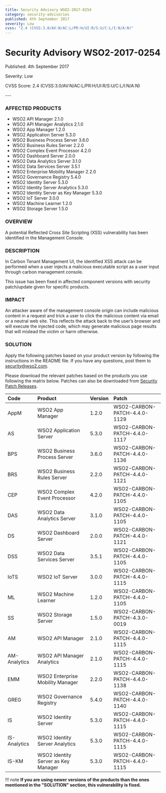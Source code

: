 ```yaml
---
title: Security Advisory WSO2-2017-0254
category: security-advisories
published: 4th September 2017
severity: Low
cvss: "2.4 (CVSS:3.0/AV:N/AC:L/PR:H/UI:R/S:U/C:L/I:N/A:N)"
---
```


# Security Advisory WSO2-2017-0254

<p class="doc-version">Published: 4th September 2017</p>
<p class="doc-version">Severity: Low</p>
<p class="doc-version">CVSS Score: 2.4 (CVSS:3.0/AV:N/AC:L/PR:H/UI:R/S:U/C:L/I:N/A:N)</p>
---

### AFFECTED PRODUCTS
* WSO2 API Manager 2.1.0
* WSO2 API Manager Analytics 2.1.0
* WSO2 App Manager 1.2.0
* WSO2 Application Server 5.3.0
* WSO2 Business Process Server 3.6.0
* WSO2 Business Rules Server 2.2.0
* WSO2 Complex Event Processor 4.2.0
* WSO2 Dashboard Server 2.0.0
* WSO2 Data Analytics Server  3.1.0
* WSO2 Data Services Server 3.5.1
* WSO2 Enterprise Mobility Manager 2.2.0
* WSO2 Governance Registry 5.4.0
* WSO2 Identity Server 5.3.0
* WSO2 Identity Server Analytics 5.3.0
* WSO2 Identity Server as Key Manager 5.3.0
* WSO2 IoT Server 3.0.0
* WSO2 Machine Learner 1.2.0               
* WSO2 Storage Server 1.5.0


### OVERVIEW
A potential Reflected Cross Site Scripting (XSS) vulnerability has been identified in the Management Console.


### DESCRIPTION
In Carbon Tenant Management UI,  the identified XSS attack can be performed when a user injects a malicious executable script as a user input through carbon management console.

This issue has been fixed in affected component versions with security patch/update given for specific products.


### IMPACT
An attacker aware of the management console origin can include malicious content in a request and trick a user to click the malicious content via email or a neutral web site. This reflects the attack back to the user’s browser and will execute the injected code, which may generate malicious page results that will mislead the victim or harm otherwise.


### SOLUTION
Apply the following patches based on your product version by following the instructions in the README file. If you have any questions, post them to <security@wso2.com>.

Please download the relevant patches based on the products you use following the matrix below. Patches can also be downloaded from [Security Patch Releases](http://wso2.com/security-patch-releases/).

| **Code** | **Product**          | **Version** | **Patch**                    |
| :--- | :------ | :------ | :---- |
| AppM | WSO2 App Manager | 1.2.0 | WSO2-CARBON-PATCH-4.4.0-1129 |
| AS | WSO2 Application Server | 5.3.0 | WSO2-CARBON-PATCH-4.4.0-1117 |
| BPS | WSO2 Business Process Server | 3.6.0 | WSO2-CARBON-PATCH-4.4.0-1136 |
| BRS | WSO2 Business Rules Server | 2.2.0 | WSO2-CARBON-PATCH-4.4.0-1121 |
| CEP | WSO2 Complex Event Processor | 4.2.0 | WSO2-CARBON-PATCH-4.4.0-1105 |
| DAS | WSO2 Data Analytics Server | 3.1.0 | WSO2-CARBON-PATCH-4.4.0-1105 |
| DS | WSO2 Dashboard Server | 2.0.0 | WSO2-CARBON-PATCH-4.4.0-1121 |
| DSS | WSO2 Data Services Server | 3.5.1 | WSO2-CARBON-PATCH-4.4.0-1105 |
| IoTS | WSO2 IoT Server | 3.0.0 | WSO2-CARBON-PATCH-4.4.0-1115 |
| ML | WSO2 Machine Learner | 1.2.0 | WSO2-CARBON-PATCH-4.4.0-1105 |
| SS | WSO2 Storage Server | 1.5.0 | WSO2-CARBON-PATCH-4.3.0-0019 |
| AM | WSO2 API Manager | 2.1.0 | WSO2-CARBON-PATCH-4.4.0-1115 |
| AM-Analytics | WSO2 API Manager Analytics | 2.1.0 | WSO2-CARBON-PATCH-4.4.0-1115 |
| EMM | WSO2 Enterprise Mobility Manager | 2.2.0 | WSO2-CARBON-PATCH-4.4.0-1138 |
| GREG | WSO2 Governance Registry | 5.4.0 | WSO2-CARBON-PATCH-4.4.0-1140 |
| IS | WSO2 Identity Server | 5.3.0 | WSO2-CARBON-PATCH-4.4.0-1115 |
| IS-Analytics | WSO2 Identity Server Analytics | 5.3.0 | WSO2-CARBON-PATCH-4.4.0-1115 |
| IS-KM | WSO2 Identity Server as Key Manager | 5.3.0 | WSO2-CARBON-PATCH-4.4.0-1115 |


!!! note
    **If you are using newer versions of the products than the ones mentioned in the "SOLUTION" section, this vulnerability is fixed.**

